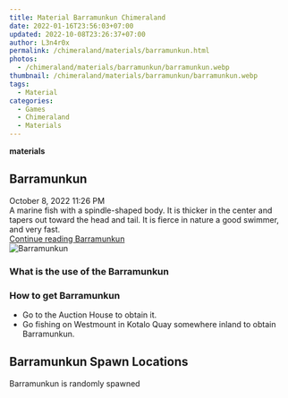 ```yaml
---
title: Material Barramunkun Chimeraland
date: 2022-01-16T23:56:03+07:00
updated: 2022-10-08T23:26:37+07:00
author: L3n4r0x
permalink: /chimeraland/materials/barramunkun.html
photos:
  - /chimeraland/materials/barramunkun/barramunkun.webp
thumbnail: /chimeraland/materials/barramunkun/barramunkun.webp
tags:
  - Material
categories:
  - Games
  - Chimeraland
  - Materials
---
```


<section id="bootstrap-wrapper">
  <link
    rel="stylesheet"
    href="https://rawcdn.githack.com/dimaslanjaka/Web-Manajemen/0c3b5aa1813bd4abcd2c11bf3e37928b15c28664/css/bootstrap-5-3-0-alpha3-wrapper.css"
  />
  <div
    class="row g-0 border rounded overflow-hidden flex-md-row mb-4 shadow-sm position-relative bg-light text-dark"
  >
    <div class="col p-4 d-flex flex-column position-static">
      <strong class="d-inline-block mb-2 text-success">materials</strong>
      <h2 class="mb-0">Barramunkun</h2>
      <div class="mb-1 text-muted">October 8, 2022 11:26 PM</div>
      <div class="mb-2 border p-1">
        A marine fish with a spindle-shaped body. It is thicker in the center
        and tapers out toward the head and tail. It is fierce in nature a good
        swimmer, and very fast.
      </div>
      <a
        href="/chimeraland/materials/barramunkun.html"
        class="stretched-link d-none"
        >Continue reading Barramunkun</a
      >
    </div>
    <div class="col-auto d-none d-lg-block">
      <img
        src="/chimeraland/materials/barramunkun/barramunkun.webp"
        alt="Barramunkun"
      />
    </div>
  </div>
  <div class="row bg-light text-dark">
    <div class="col-lg-6 col-12 mb-2">
      <div class="card">
        <div class="card-body">
          <h3 class="card-title">What is the use of the Barramunkun</h3>
          <div class="card-text"><ul></ul></div>
        </div>
      </div>
    </div>
    <div class="col-lg-6 col-12 mb-2">
      <div class="card">
        <div class="card-body">
          <h3 class="card-title">How to get Barramunkun</h3>
          <div class="card-text">
            <ul>
              <li>Go to the Auction House to obtain it.</li>
              <li>
                Go fishing on Westmount in Kotalo Quay somewhere inland to
                obtain Barramunkun.
              </li>
            </ul>
          </div>
        </div>
      </div>
    </div>
    <div class="col-12 mb-2">
      <h2>Barramunkun Spawn Locations</h2>
      <p>Barramunkun is randomly spawned</p>
    </div>
  </div>
</section>